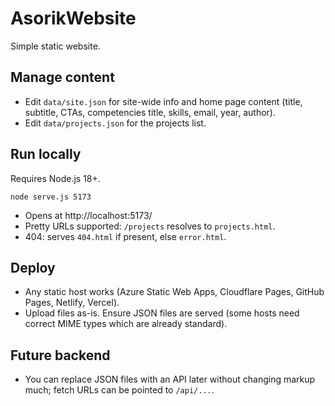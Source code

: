 # AsorikWebsite

Simple static website.

## Manage content
- Edit `data/site.json` for site-wide info and home page content (title, subtitle, CTAs, competencies title, skills, email, year, author).
- Edit `data/projects.json` for the projects list.

## Run locally
Requires Node.js 18+.

```
node serve.js 5173
```

- Opens at http://localhost:5173/
- Pretty URLs supported: `/projects` resolves to `projects.html`.
- 404: serves `404.html` if present, else `error.html`.

## Deploy
- Any static host works (Azure Static Web Apps, Cloudflare Pages, GitHub Pages, Netlify, Vercel).
- Upload files as-is. Ensure JSON files are served (some hosts need correct MIME types which are already standard).

## Future backend
- You can replace JSON files with an API later without changing markup much; fetch URLs can be pointed to `/api/...`.
